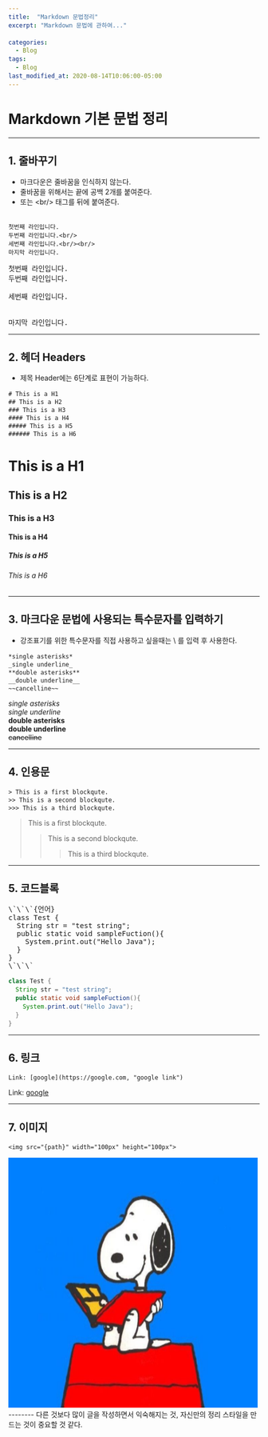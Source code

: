 ```yaml
---
title:  "Markdown 문법정리"
excerpt: "Markdown 문법에 관하여..."

categories:
  - Blog
tags:
  - Blog
last_modified_at: 2020-08-14T10:06:00-05:00
---
```


# Markdown 기본 문법 정리  
--------  
## 1. 줄바꾸기  
- 마크다운은 줄바꿈을 인식하지 않는다.  
- 줄바꿈을 위해서는 끝에 공백 2개를 붙여준다.  
- 또는 \<br/> 태그를 뒤에 붙여준다.<br/><br/>

```
첫번째 라인입니다.  
두번째 라인입니다.<br/>
세번째 라인입니다.<br/><br/>
마지막 라인입니다.
```

<pre class='pre_light'>
첫번째 라인입니다.  
두번째 라인입니다.<br/>
세번째 라인입니다.<br/><br/>
마지막 라인입니다.
</pre>

--------
## 2. 헤더 Headers  
- 제목 Header에는 6단계로 표현이 가능하다.  
```
# This is a H1
## This is a H2
### This is a H3
#### This is a H4
##### This is a H5
###### This is a H6
```
# This is a H1  
## This is a H2  
### This is a H3  
#### This is a H4  
##### This is a H5  
###### This is a H6  

--------
## 3. 마크다운 문법에 사용되는 특수문자를 입력하기  
- 강조표기를 위한 특수문자를 직접 사용하고 싶을때는 \\ 를 입력 후 사용한다.  

```
*single asterisks*  
_single underline_  
**double asterisks**  
__double underline__  
~~cancelline~~  
```

*single asterisks*  
_single underline_  
**double asterisks**  
__double underline__  
~~cancelline~~  

--------
## 4. 인용문  

```
> This is a first blockqute.  
>> This is a second blockqute.  
>>> This is a third blockqute.  
```
  
> This is a first blockqute.  
>> This is a second blockqute.  
>>> This is a third blockqute.  

--------
## 5. 코드블록  
<pre class='pre_light'>
\`\`\`{언어}  
class Test {  
  String str = "test string";  
  public static void sampleFuction(){  
    System.print.out("Hello Java");  
  }  
}
\`\`\`
</pre>
  
```java  
class Test {  
  String str = "test string";  
  public static void sampleFuction(){  
    System.print.out("Hello Java");  
  }  
}  
```
--------
## 6. 링크  
```
Link: [google](https://google.com, "google link")
```
Link: [google](https://google.com, "google link")  

--------
## 7. 이미지  
```
<img src="{path}" width="100px" height="100px">
```

<img src="/assets/images/snoopy.png" width="500px" height="500px">
--------
다른 것보다 많이 글을 작성하면서 익숙해지는 것, 자신만의 정리 스타일을 만드는 것이 중요할 것 같다.  


